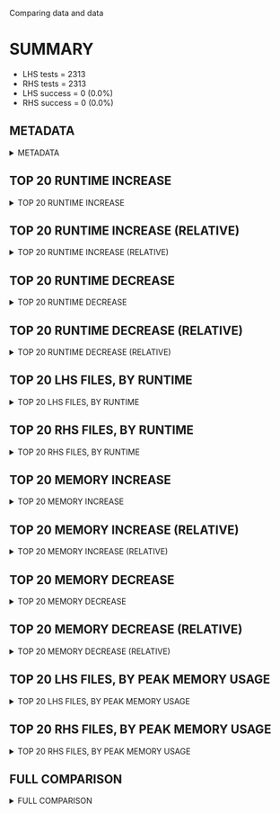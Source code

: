 Comparing data and data


# SUMMARY
- LHS tests = 2313
- RHS tests = 2313
- LHS success = 0  (0.0%)
- RHS success = 0  (0.0%)


## METADATA

<details><summary>METADATA</summary>

# LHS
<pre>
Ramon benchmark for Z3
-
Job description: 
Job tag: smt_qfnia-threads-4-cube-maxdepth-10
Runner: lev-ripper
Z3 repo: ilanashapiro/z3
Z3 commit: b9256ba336eca7da64d45fdf470a6a0ec32e1c8c
Z3 branch: 
Z3 options: "-T:30 smt.threads=4 tactic.default_tactic=smt smt_parallel.share_conflicts=false smt_parallel.share_units=false smt_parallel.max_cube_depth=10"
Z3 inputs: inputs/QF_NIA_small
Z3 commit message: Add new configurations for SMT parallel settings

</pre>
# RHS
<pre>
Ramon benchmark for Z3
-
Job description: 
Job tag: smt_qfnia-threads-4-cube-maxdepth-10
Runner: lev-ripper
Z3 repo: ilanashapiro/z3
Z3 commit: b9256ba336eca7da64d45fdf470a6a0ec32e1c8c
Z3 branch: 
Z3 options: "-T:30 smt.threads=4 tactic.default_tactic=smt smt_parallel.share_conflicts=false smt_parallel.share_units=false smt_parallel.max_cube_depth=10"
Z3 inputs: inputs/QF_NIA_small
Z3 commit message: Add new configurations for SMT parallel settings

</pre>
</details>


## TOP 20 RUNTIME INCREASE

<details><summary>TOP 20 RUNTIME INCREASE</summary>

|FILE                                                                                        |TIME_L     |TIME_R     |DIFF(s)    |DIFF(%)|
|-------------|-------------:|-------------:|--------------:|------------:|
</details>


## TOP 20 RUNTIME INCREASE (RELATIVE)

<details><summary>TOP 20 RUNTIME INCREASE (RELATIVE)</summary>

|FILE                                                                                        |TIME_L     |TIME_R     |DIFF(s)    |DIFF(%)|
|-------------|-------------:|-------------:|--------------:|------------:|
</details>


## TOP 20 RUNTIME DECREASE

<details><summary>TOP 20 RUNTIME DECREASE</summary>

|FILE                                                                                        |TIME_L     |TIME_R     |DIFF(s)    |DIFF(%)|
|-------------|-------------:|-------------:|--------------:|------------:|
</details>


## TOP 20 RUNTIME DECREASE (RELATIVE)

<details><summary>TOP 20 RUNTIME DECREASE (RELATIVE)</summary>

|FILE                                                                                        |TIME_L     |TIME_R     |DIFF(s)    |DIFF(%)|
|-------------|-------------:|-------------:|--------------:|------------:|
</details>


## TOP 20 LHS FILES, BY RUNTIME

<details><summary>TOP 20 LHS FILES, BY RUNTIME</summary>

|FILE                                                                                       |TIME     |MEM        |
|------------|----------:|---------:|
|From_T2__s1-striped.t2_fixed__p10804_safety_0.smt2                                         |   0.028s |1560.0KiB|
|From_AProVE_2014__juHashMapCreate.jar-obl-10__p4595_safety_0.smt2                          |   0.028s |1788.0KiB|
|1361.smt2                                                                                  |   0.026s |1564.0KiB|
|From_T2__bakery.t2__p17150_terminationG_0.smt2                                             |   0.025s |1560.0KiB|
|From_AProVE_2014__juHashMapCreatePut.jar-obl-10__p5427_safety_0.smt2                       |   0.024s |1560.0KiB|
|From_AProVE_2014__juHashMapCreateRemove.jar-obl-11__p6792_safety_0.smt2                    |   0.023s |1788.0KiB|
|aproveSMT1256079449125527892.smt2                                                          |   0.023s |1560.0KiB|
|841.smt2                                                                                   |   0.023s |1560.0KiB|
|From_T2__s1-striped.t2__p14281_safety_0.smt2                                               |   0.022s |1560.0KiB|
|From_T2__hqr.c.i.hqr.pl.t2.nor.t2.rlgfixed.t2__p1718_edge_closing_0.smt2                   |   0.022s |1572.0KiB|
|From_AProVE_2014__juHashMapCreateSize.jar-obl-10__p7295_safety_0.smt2                      |   0.022s |1560.0KiB|
|From_T2__hqr.t2_fixed__p1737_terminationG_0.smt2                                           |   0.021s |1484.0KiB|
|aproveSMT2316535250821506157.smt2                                                          |   0.021s |1560.0KiB|
|term-fu8ErM.smt2                                                                           |   0.021s |1584.0KiB|
|From_AProVE_2014__Velroyen08-even.jar-obl-9__p13541_terminationG_0.smt2                    |   0.021s |1788.0KiB|
|Stroeder_15__NonTermination4_false-termination.c__p24980_edge_closing_0.smt2               |   0.021s |1564.0KiB|
|aproveSMT8204649684904954337.smt2                                                          |   0.021s |1560.0KiB|
|aproveSMT944940066259205664.smt2                                                           |   0.021s |1560.0KiB|
|From_AProVE_2014__juHashMapCreate.jar-obl-10__p4576_safety_0.smt2                          |   0.020s |1560.0KiB|
|1607.smt2                                                                                  |   0.020s |1560.0KiB|
</details>


## TOP 20 RHS FILES, BY RUNTIME

<details><summary>TOP 20 RHS FILES, BY RUNTIME</summary>

|FILE                                                                                       |TIME     |MEM        |
|------------|----------:|---------:|
|From_T2__s1-striped.t2_fixed__p10804_safety_0.smt2                                         |   0.028s |1560.0KiB|
|From_AProVE_2014__juHashMapCreate.jar-obl-10__p4595_safety_0.smt2                          |   0.028s |1788.0KiB|
|1361.smt2                                                                                  |   0.026s |1564.0KiB|
|From_T2__bakery.t2__p17150_terminationG_0.smt2                                             |   0.025s |1560.0KiB|
|From_AProVE_2014__juHashMapCreatePut.jar-obl-10__p5427_safety_0.smt2                       |   0.024s |1560.0KiB|
|From_AProVE_2014__juHashMapCreateRemove.jar-obl-11__p6792_safety_0.smt2                    |   0.023s |1788.0KiB|
|aproveSMT1256079449125527892.smt2                                                          |   0.023s |1560.0KiB|
|841.smt2                                                                                   |   0.023s |1560.0KiB|
|From_T2__s1-striped.t2__p14281_safety_0.smt2                                               |   0.022s |1560.0KiB|
|From_T2__hqr.c.i.hqr.pl.t2.nor.t2.rlgfixed.t2__p1718_edge_closing_0.smt2                   |   0.022s |1572.0KiB|
|From_AProVE_2014__juHashMapCreateSize.jar-obl-10__p7295_safety_0.smt2                      |   0.022s |1560.0KiB|
|From_T2__hqr.t2_fixed__p1737_terminationG_0.smt2                                           |   0.021s |1484.0KiB|
|aproveSMT2316535250821506157.smt2                                                          |   0.021s |1560.0KiB|
|term-fu8ErM.smt2                                                                           |   0.021s |1584.0KiB|
|From_AProVE_2014__Velroyen08-even.jar-obl-9__p13541_terminationG_0.smt2                    |   0.021s |1788.0KiB|
|Stroeder_15__NonTermination4_false-termination.c__p24980_edge_closing_0.smt2               |   0.021s |1564.0KiB|
|aproveSMT8204649684904954337.smt2                                                          |   0.021s |1560.0KiB|
|aproveSMT944940066259205664.smt2                                                           |   0.021s |1560.0KiB|
|From_AProVE_2014__juHashMapCreate.jar-obl-10__p4576_safety_0.smt2                          |   0.020s |1560.0KiB|
|1607.smt2                                                                                  |   0.020s |1560.0KiB|
</details>


## TOP 20 MEMORY INCREASE

<details><summary>TOP 20 MEMORY INCREASE</summary>

|FILE                                                                                        |MEM_L         |MEM_R         |DIFF            |DIFF(%)|
|-------------|-------------:|-------------:|--------------:|------------:|
</details>


## TOP 20 MEMORY INCREASE (RELATIVE)

<details><summary>TOP 20 MEMORY INCREASE (RELATIVE)</summary>

|FILE                                                                                        |MEM_L         |MEM_R         |DIFF            |DIFF(%)|
|-------------|-------------:|-------------:|--------------:|------------:|
</details>


## TOP 20 MEMORY DECREASE

<details><summary>TOP 20 MEMORY DECREASE</summary>

|FILE                                                                                        |MEM_L         |MEM_R         |DIFF            |DIFF(%)|
|-------------|-------------:|-------------:|--------------:|------------:|
</details>


## TOP 20 MEMORY DECREASE (RELATIVE)

<details><summary>TOP 20 MEMORY DECREASE (RELATIVE)</summary>

|FILE                                                                                        |MEM_L         |MEM_R         |DIFF            |DIFF(%)|
|-------------|-------------:|-------------:|--------------:|------------:|
</details>


## TOP 20 LHS FILES, BY PEAK MEMORY USAGE

<details><summary>TOP 20 LHS FILES, BY PEAK MEMORY USAGE</summary>

|FILE                                                                                       |TIME     |MEM        |
|------------|----------:|---------:|
|From_T2__select.t2__p21345_terminationG_0.smt2                                             |   0.004s |1832.0KiB|
|From_AProVE_2014__Et4.jar-obl-8__p28936_terminationG_0.smt2                                |   0.004s |1832.0KiB|
|From_T2__hqr.c.i.hqr.pl.t2.nor.t2.rlgfixed.t2__terminationS_18_0.smt2                      |   0.004s |1812.0KiB|
|From_AProVE_2014__juHashMapCreateSize.jar-obl-10__p7576_safety_0.smt2                      |   0.006s |1792.0KiB|
|From_AProVE_2014__juLinkedListCreateContains.jar-obl-16__term_unfeasibility_9_0.smt2       |   0.004s |1792.0KiB|
|From_AProVE_2014__juHashMapCreateIsEmpty.jar-obl-10__p2398_safety_0.smt2                   |   0.004s |1792.0KiB|
|Stroeder_15__NO_13.c__p24749_terminationG_0.smt2                                           |   0.004s |1792.0KiB|
|From_T2__slayer-3-new.t2_fixed__terminationS_29_0.smt2                                     |   0.004s |1792.0KiB|
|From_T2__brp_withassume.t2__terminationS_17_0.smt2                                         |   0.004s |1792.0KiB|
|From_T2__janne_complex.t2__p2254_terminationG_0.smt2                                       |   0.003s |1792.0KiB|
|From_AProVE_2014__juHashMapCreateContainsValue.jar-obl-11__p32413_safety_0.smt2            |   0.003s |1792.0KiB|
|From_T2__hqr.c.i.hqr.pl.t2.fixed.t2__p1650_edge_closing_0.smt2                             |   0.003s |1792.0KiB|
|From_AProVE_2014__juHashMapCreate.jar-obl-10__p4595_safety_0.smt2                          |   0.028s |1788.0KiB|
|From_AProVE_2014__juHashMapCreateRemove.jar-obl-11__p6792_safety_0.smt2                    |   0.023s |1788.0KiB|
|From_AProVE_2014__Velroyen08-even.jar-obl-9__p13541_terminationG_0.smt2                    |   0.021s |1788.0KiB|
|From_AProVE_2014__juLinkedListCreateAddAllAt.jar-obl-17__p7826_safety_0.smt2               |   0.020s |1788.0KiB|
|1536.smt2                                                                                  |   0.010s |1788.0KiB|
|From_T2__ex36.t2__p31964_safety_0.smt2                                                     |   0.008s |1788.0KiB|
|From_T2__s1.t2_fixed__p17067_safety_0.smt2                                                 |   0.008s |1788.0KiB|
|Stroeder_15__WhileNestedOffset.c__p26458_terminationG_0.smt2                               |   0.008s |1788.0KiB|
</details>


## TOP 20 RHS FILES, BY PEAK MEMORY USAGE

<details><summary>TOP 20 RHS FILES, BY PEAK MEMORY USAGE</summary>

|FILE                                                                                       |TIME     |MEM        |
|------------|----------:|---------:|
|From_T2__select.t2__p21345_terminationG_0.smt2                                             |   0.004s |1832.0KiB|
|From_AProVE_2014__Et4.jar-obl-8__p28936_terminationG_0.smt2                                |   0.004s |1832.0KiB|
|From_T2__hqr.c.i.hqr.pl.t2.nor.t2.rlgfixed.t2__terminationS_18_0.smt2                      |   0.004s |1812.0KiB|
|From_AProVE_2014__juHashMapCreateSize.jar-obl-10__p7576_safety_0.smt2                      |   0.006s |1792.0KiB|
|From_AProVE_2014__juLinkedListCreateContains.jar-obl-16__term_unfeasibility_9_0.smt2       |   0.004s |1792.0KiB|
|From_AProVE_2014__juHashMapCreateIsEmpty.jar-obl-10__p2398_safety_0.smt2                   |   0.004s |1792.0KiB|
|Stroeder_15__NO_13.c__p24749_terminationG_0.smt2                                           |   0.004s |1792.0KiB|
|From_T2__slayer-3-new.t2_fixed__terminationS_29_0.smt2                                     |   0.004s |1792.0KiB|
|From_T2__brp_withassume.t2__terminationS_17_0.smt2                                         |   0.004s |1792.0KiB|
|From_T2__janne_complex.t2__p2254_terminationG_0.smt2                                       |   0.003s |1792.0KiB|
|From_AProVE_2014__juHashMapCreateContainsValue.jar-obl-11__p32413_safety_0.smt2            |   0.003s |1792.0KiB|
|From_T2__hqr.c.i.hqr.pl.t2.fixed.t2__p1650_edge_closing_0.smt2                             |   0.003s |1792.0KiB|
|From_AProVE_2014__juHashMapCreate.jar-obl-10__p4595_safety_0.smt2                          |   0.028s |1788.0KiB|
|From_AProVE_2014__juHashMapCreateRemove.jar-obl-11__p6792_safety_0.smt2                    |   0.023s |1788.0KiB|
|From_AProVE_2014__Velroyen08-even.jar-obl-9__p13541_terminationG_0.smt2                    |   0.021s |1788.0KiB|
|From_AProVE_2014__juLinkedListCreateAddAllAt.jar-obl-17__p7826_safety_0.smt2               |   0.020s |1788.0KiB|
|1536.smt2                                                                                  |   0.010s |1788.0KiB|
|From_T2__ex36.t2__p31964_safety_0.smt2                                                     |   0.008s |1788.0KiB|
|From_T2__s1.t2_fixed__p17067_safety_0.smt2                                                 |   0.008s |1788.0KiB|
|Stroeder_15__WhileNestedOffset.c__p26458_terminationG_0.smt2                               |   0.008s |1788.0KiB|
</details>


## FULL COMPARISON

<details><summary>FULL COMPARISON</summary>

|FILE                                                                                        |TIME_L     |TIME_R     |DIFF(s)    |DIFF(%)|
|-------------|-------------:|-------------:|--------------:|------------:|
</details>
